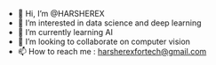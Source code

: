 - 👋 Hi, I’m @HARSHEREX
- 👀 I’m interested in data science and deep learning 
- 🌱 I’m currently learning AI 
- 💞️ I’m looking to collaborate on computer vision 
- 📫 How to reach me : harsherexfortech@gmail.com
 
